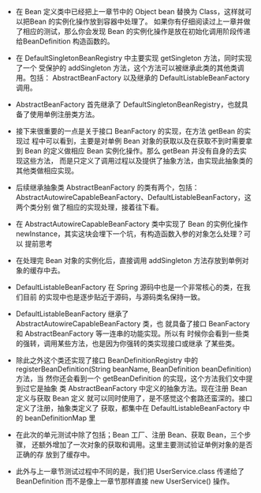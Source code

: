 * 在 Bean 定义类中已经把上一章节中的 Object bean 替换为 Class，这样就可以把Bean 的实例化操作放到容器中处理了。
如果你有仔细阅读过上一章并做了相应的测试，那么你会发现 Bean 的实例化操作是放在初始化调用阶段传递给BeanDefinition 构造函数的。

* 在 DefaultSingletonBeanRegistry 中主要实现 getSingleton 方法，同时实现了一个
受保护的 addSingleton 方法，这个方法可以被继承此类的其他类调用。包括：
AbstractBeanFactory 以及继承的 DefaultListableBeanFactory 调用。

* AbstractBeanFactory 首先继承了 DefaultSingletonBeanRegistry，也就具备了使用单例注册类方法。

* 接下来很重要的一点是关于接口 BeanFactory 的实现，在方法 getBean 的实现过
程中可以看到，主要是对单例 Bean 对象的获取以及在获取不到时需要拿到 Bean
的定义做相应 Bean 实例化操作。那么 getBean 并没有自身的去实现这些方法，
而是只定义了调用过程以及提供了抽象方法，由实现此抽象类的其他类做相应实现。

* 后续继承抽象类 AbstractBeanFactory 的类有两个，包括：
AbstractAutowireCapableBeanFactory、DefaultListableBeanFactory，这两个类分别
做了相应的实现处理，接着往下看。

* 在 AbstractAutowireCapableBeanFactory 类中实现了 Bean 的实例化操作
newInstance，其实这块会埋下一个坑，有构造函数入参的对象怎么处理？可以
提前思考

* 在处理完 Bean 对象的实例化后，直接调用 addSingleton 方法存放到单例对
象的缓存中去。

* DefaultListableBeanFactory 在 Spring 源码中也是一个非常核心的类，在我们目前
的实现中也是逐步贴近于源码，与源码类名保持一致。

* DefaultListableBeanFactory 继承了 AbstractAutowireCapableBeanFactory 类，也
就具备了接口 BeanFactory 和 AbstractBeanFactory 等一连串的功能实现。所以有
时候你会看到一些类的强转，调用某些方法，也是因为你强转的类实现接口或继承
了某些类。

* 除此之外这个类还实现了接口 BeanDefinitionRegistry 中的
registerBeanDefinition(String beanName, BeanDefinition beanDefinition) 方法，当
然你还会看到一个 getBeanDefinition 的实现，这个方法我们文中提到过它是抽象
类 AbstractBeanFactory 中定义的抽象方法。现在注册 Bean 定义与获取 Bean 定义
就可以同时使用了，是不感觉这个套路还蛮深的。接口定义了注册，抽象类定义了
获取，都集中在 DefaultListableBeanFactory 中的 beanDefinitionMap 里

* 在此次的单元测试中除了包括；Bean 工厂、注册 Bean、获取 Bean，三个步骤，
还额外增加了一次对象的获取和调用。这里主要测试验证单例对象的是否正确的存
放到了缓存中。

* 此外与上一章节测试过程中不同的是，我们把 UserService.class 传递给了
BeanDefinition 而不是像上一章节那样直接 new UserService() 操作。